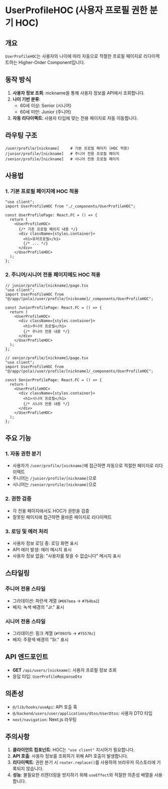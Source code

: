 # UserProfileHOC (사용자 프로필 권한 분기 HOC)

## 개요

`UserProfileHOC`는 사용자의 나이에 따라 자동으로 적절한 프로필 페이지로 리다이렉트하는 Higher-Order Component입니다.

## 동작 방식

1. **사용자 정보 조회**: nickname을 통해 사용자 정보를 API에서 조회합니다.
2. **나이 기반 분류**:
   - 60세 이상: Senior (시니어)
   - 60세 미만: Junior (주니어)
3. **자동 리다이렉트**: 사용자 타입에 맞는 전용 페이지로 자동 이동합니다.

## 라우팅 구조

```
/user/profile/[nickname]     # 기본 프로필 페이지 (HOC 적용)
/junior/profile/[nickname]   # 주니어 전용 프로필 페이지
/senior/profile/[nickname]   # 시니어 전용 프로필 페이지
```

## 사용법

### 1. 기본 프로필 페이지에 HOC 적용

```tsx
"use client";
import UserProfileHOC from "./_components/UserProfileHOC";

const UserProfilePage: React.FC = () => {
  return (
    <UserProfileHOC>
      {/* 기존 프로필 페이지 내용 */}
      <div className={styles.container}>
        <h1>유저프로필</h1>
        {/* ... */}
      </div>
    </UserProfileHOC>
  );
};
```

### 2. 주니어/시니어 전용 페이지에도 HOC 적용

```tsx
// junior/profile/[nickname]/page.tsx
"use client";
import UserProfileHOC from "@/app/(pola)/user/profile/[nickname]/_components/UserProfileHOC";

const JuniorProfilePage: React.FC = () => {
  return (
    <UserProfileHOC>
      <div className={styles.container}>
        <h1>주니어 프로필</h1>
        {/* 주니어 전용 내용 */}
      </div>
    </UserProfileHOC>
  );
};
```

```tsx
// senior/profile/[nickname]/page.tsx
"use client";
import UserProfileHOC from "@/app/(pola)/user/profile/[nickname]/_components/UserProfileHOC";

const SeniorProfilePage: React.FC = () => {
  return (
    <UserProfileHOC>
      <div className={styles.container}>
        <h1>시니어 프로필</h1>
        {/* 시니어 전용 내용 */}
      </div>
    </UserProfileHOC>
  );
};
```

## 주요 기능

### 1. 자동 권한 분기

- 사용자가 `/user/profile/[nickname]`에 접근하면 자동으로 적절한 페이지로 리다이렉트
- 주니어는 `/junior/profile/[nickname]`으로
- 시니어는 `/senior/profile/[nickname]`으로

### 2. 권한 검증

- 각 전용 페이지에서도 HOC가 권한을 검증
- 잘못된 페이지에 접근하면 올바른 페이지로 리다이렉트

### 3. 로딩 및 에러 처리

- 사용자 정보 로딩 중: 로딩 화면 표시
- API 에러 발생: 에러 메시지 표시
- 사용자 정보 없음: "사용자를 찾을 수 없습니다" 메시지 표시

## 스타일링

### 주니어 전용 스타일

- 그라데이션: 파란색 계열 (`#667eea` → `#764ba2`)
- 배지: 녹색 배경의 "Jr." 표시

### 시니어 전용 스타일

- 그라데이션: 핑크 계열 (`#f093fb` → `#f5576c`)
- 배지: 주황색 배경의 "Sr." 표시

## API 엔드포인트

- **GET** `/api/users/[nickname]`: 사용자 프로필 정보 조회
- 응답 타입: `UserProfileResponseDto`

## 의존성

- `@/lib/hooks/useApi`: API 호출 훅
- `@/backend/users/user/applications/dtos/UserDtos`: 사용자 DTO 타입
- `next/navigation`: Next.js 라우팅

## 주의사항

1. **클라이언트 컴포넌트**: HOC는 `"use client"` 지시어가 필요합니다.
2. **API 호출**: 사용자 정보를 조회하기 위해 API 호출이 발생합니다.
3. **리다이렉트**: 권한 분기 시 `router.replace()`를 사용하여 브라우저 히스토리에 기록되지 않습니다.
4. **성능**: 불필요한 리렌더링을 방지하기 위해 `useEffect`와 적절한 의존성 배열을 사용합니다.
